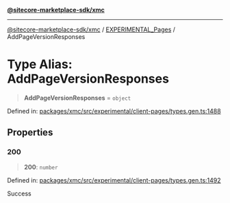 [**@sitecore-marketplace-sdk/xmc**](../../../../README.md)

***

[@sitecore-marketplace-sdk/xmc](../../../../README.md) / [EXPERIMENTAL\_Pages](../README.md) / AddPageVersionResponses

# Type Alias: AddPageVersionResponses

> **AddPageVersionResponses** = `object`

Defined in: [packages/xmc/src/experimental/client-pages/types.gen.ts:1488](https://github.com/Sitecore/marketplace-sdk/blob/main/packages/xmc/src/experimental/client-pages/types.gen.ts#L1488)

## Properties

### 200

> **200**: `number`

Defined in: [packages/xmc/src/experimental/client-pages/types.gen.ts:1492](https://github.com/Sitecore/marketplace-sdk/blob/main/packages/xmc/src/experimental/client-pages/types.gen.ts#L1492)

Success
